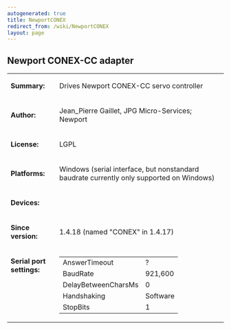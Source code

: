 ```yaml
---
autogenerated: true
title: NewportCONEX
redirect_from: /wiki/NewportCONEX
layout: page
---
```


## Newport CONEX-CC adapter

<table>
<tr>
<td markdown="1">

**Summary:**

</td>
<td markdown="1">

Drives Newport CONEX-CC servo controller

</td>
</tr>
<tr>
<td markdown="1">

**Author:**

</td>
<td markdown="1">

Jean\_Pierre Gaillet, JPG Micro-Services; Newport

</td>
</tr>
<tr>
<td markdown="1">

**License:**

</td>
<td markdown="1">

LGPL

</td>
</tr>
<tr>
<td markdown="1">

**Platforms:**

</td>
<td markdown="1">

Windows (serial interface, but nonstandard baudrate currently only
supported on Windows)

</td>
</tr>
<tr>
<td markdown="1">

**Devices:**

</td>
<td markdown="1">
</td>
</tr>
<tr>
<td markdown="1">

**Since version:**

</td>
<td markdown="1">

1.4.18 (named "CONEX" in 1.4.17)

</td>
</tr>
<tr>
<td markdown="1" valign=top>

**Serial port settings:**

</td>
<td markdown="1" valign=top>

|                     |          |
|---------------------|----------|
| AnswerTimeout       | ?        |
| BaudRate            | 921,600  |
| DelayBetweenCharsMs | 0        |
| Handshaking         | Software |
| StopBits            | 1        |

</table>

